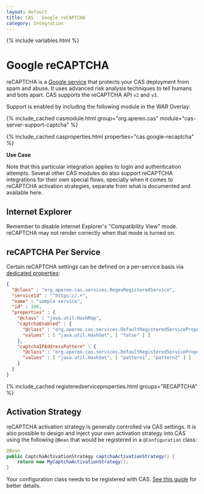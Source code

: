 ```yaml
---
layout: default
title: CAS - Google reCAPTCHA
category: Integration
---
```


{% include variables.html %}

# Google reCAPTCHA

reCAPTCHA is a [Google service](https://developers.google.com/recaptcha) that 
protects your CAS deployment from spam and abuse.
It uses advanced risk analysis techniques to tell humans and bots 
apart. CAS supports the reCAPTCHA API `v2` and `v3`.

Support is enabled by including the following module in the WAR Overlay:

{% include_cached casmodule.html group="org.apereo.cas" module="cas-server-support-captcha" %}

{% include_cached casproperties.html properties="cas.google-recaptcha" %}

<div class="alert alert-info"><strong>Use Case</strong><p>Note that this particular integration
applies to login and authentication attempts. Several other CAS modules do also support reCAPTCHA
integrations for their own special flows, specially when it comes to reCAPTCHA activation strategies,
separate from what is documented and available here.</p></div>

## Internet Explorer

Remember to disable Internet Explorer's "Compatibility View" mode. reCAPTCHA
may not render correctly when that mode is turned on.

## reCAPTCHA Per Service

Certain reCAPTCHA settings can be defined on a per-service 
basis via [dedicated properties](../services/Configuring-Service-Custom-Properties.html):

```json
{
  "@class" : "org.apereo.cas.services.RegexRegisteredService",
  "serviceId" : "^https://.+",
  "name" : "sample service",
  "id" : 100,
  "properties" : {
    "@class" : "java.util.HashMap",
    "captchaEnabled" : {
      "@class" : "org.apereo.cas.services.DefaultRegisteredServiceProperty",
      "values" : [ "java.util.HashSet", [ "false" ] ]
    },
    "captchaIPAddressPattern" : {
      "@class" : "org.apereo.cas.services.DefaultRegisteredServiceProperty",
      "values" : [ "java.util.HashSet", [ "pattern1", "pattern2" ] ]
    }
  }
}
```

{% include_cached registeredserviceproperties.html groups="RECAPTCHA" %}

## Activation Strategy

reCAPTCHA activation strategy is generally controlled via CAS settings. It is also possible to design and 
inject your own activation strategy into CAS using the following `@Bean` that would 
be registered in a `@Configuration` class:

```java
@Bean
public CaptchaActivationStrategy captchaActivationStrategy() {
    return new MyCaptchaActivationStrategy();
}
```

Your configuration class needs to be registered
with CAS. [See this guide](../configuration/Configuration-Management-Extensions.html) for better details.
